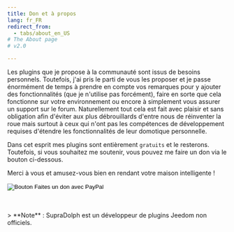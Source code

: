 ```yaml
---
title: Don et à propos
lang: fr_FR
redirect_from:
  - tabs/about_en_US
# The About page
# v2.0

---
```


Les plugins que je propose à la communauté sont issus de besoins personnels. Toutefois, j'ai pris le parti de vous les proposer et je passe énormément de temps à prendre en compte vos remarques pour y ajouter des fonctionnalités (que je n'utilise pas forcément), faire en sorte que cela fonctionne sur votre environnement ou encore à simplement vous assurer un support sur le forum.
Naturellement tout cela est fait avec plaisir et sans obligation afin d'éviter aux plus débrouillards d'entre nous de réinventer la roue mais surtout à ceux qui n'ont pas les compétences de développement requises d'étendre les fonctionnalités de leur domotique personnelle.

Dans cet esprit mes plugins sont entièrement `gratuits` et le resterons. Toutefois, si vous souhaitez me soutenir, vous pouvez me faire un don via le bouton ci-dessous.

Merci à vous et amusez-vous bien en rendant votre maison intelligente !

<form action="https://www.paypal.com/donate" method="post" target="_top">
<input type="hidden" name="cmd" value="_donations" />
<input type="hidden" name="business" value="FEBJUNVYB2K9J" />
<input type="hidden" name="currency_code" value="EUR" />
<input type="image" src="https://www.paypalobjects.com/fr_FR/FR/i/btn/btn_donateCC_LG.gif" border="0" name="submit" title="PayPal - The safer, easier way to pay online!" alt="Bouton Faites un don avec PayPal" />
<img alt="" border="0" src="https://www.paypal.com/fr_FR/i/scr/pixel.gif" width="1" height="1" />
</form>

<br/>
<br/>
> **Note** : SupraDolph est un développeur de plugins Jeedom non officiels.
